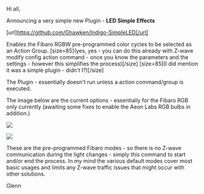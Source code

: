 Hi all,

Announcing a very simple new Plugin - 
**LED Simple Effects**

[url]https://github.com/Ghawken/Indigo-SimpleLED[/url]

Enables the Fibaro RGBW pre-programmed color cycles to be selected as an Action Group.
[size=85](yes, yes - you can do this already with Z-wave modify config action command - once you know the parameters and the settings -  however this simplifies the process)[/size]
[size=85](I did mention it was a simple plugin - didn't I?)[/size]

The Plugin - essentially doesn't run unless a action command/group is executed.

The image below are the current options - essentially for the Fibaro RGB only currently (awaiting some fixes to enable the Aeon Labs RGB bulbs in addition.)

![](https://s29.postimg.org/76dc18chj/Led_Effects.png)

![](https://s24.postimg.org/u3wdm7g9x/Led_Effects.png)


These are the pre-programmed Fibaro modes - so there is no Z-wave communication during the light changes - simply this command to start and/or end the process.   In my mind the various default modes cover most basic usages and limits any Z-wave traffic issues that might occur with other solutions.


Glenn